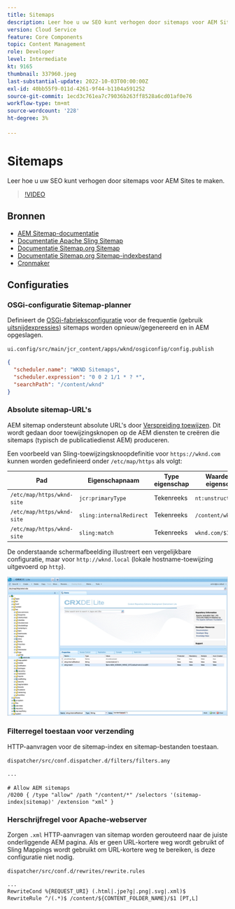 ```yaml
---
title: Sitemaps
description: Leer hoe u uw SEO kunt verhogen door sitemaps voor AEM Sites te maken.
version: Cloud Service
feature: Core Components
topic: Content Management
role: Developer
level: Intermediate
kt: 9165
thumbnail: 337960.jpeg
last-substantial-update: 2022-10-03T00:00:00Z
exl-id: 40bb55f9-011d-4261-9f44-b1104a591252
source-git-commit: 1ecd3c761ea7c79036b263ff8528a6cd01af0e76
workflow-type: tm+mt
source-wordcount: '228'
ht-degree: 3%

---
```


# Sitemaps

Leer hoe u uw SEO kunt verhogen door sitemaps voor AEM Sites te maken.

>[!VIDEO](https://video.tv.adobe.com/v/337960/?quality=12&learn=on)

## Bronnen

+ [AEM Sitemap-documentatie](https://experienceleague.adobe.com/docs/experience-manager-cloud-service/overview/seo-and-url-management.html?lang=en#building-an-xml-sitemap-on-aem)
+ [Documentatie Apache Sling Sitemap](https://github.com/apache/sling-org-apache-sling-sitemap#readme)
+ [Documentatie Sitemap.org Sitemap](https://www.sitemaps.org/protocol.html)
+ [Documentatie Sitemap.org Sitemap-indexbestand](https://www.sitemaps.org/protocol.html#index)
+ [Cronmaker](http://www.cronmaker.com/)

## Configuraties

### OSGi-configuratie Sitemap-planner

Definieert de [OSGi-fabrieksconfiguratie](http://localhost:4502/system/console/configMgr/org.apache.sling.sitemap.impl.SitemapScheduler) voor de frequentie (gebruik [uitsnijdexpressies](http://www.cronmaker.com)) sitemaps worden opnieuw/gegenereerd en in AEM opgeslagen.

`ui.config/src/main/jcr_content/apps/wknd/osgiconfig/config.publish`

```json
{
  "scheduler.name": "WKND Sitemaps",
  "scheduler.expression": "0 0 2 1/1 * ? *",
  "searchPath": "/content/wknd"
}
```

### Absolute sitemap-URL&#39;s

AEM sitemap ondersteunt absolute URL&#39;s door [Verspreiding toewijzen](https://sling.apache.org/documentation/the-sling-engine/mappings-for-resource-resolution.html). Dit wordt gedaan door toewijzingsknopen op de AEM diensten te creëren die sitemaps (typisch de publicatiedienst AEM) produceren.

Een voorbeeld van Sling-toewijzingsknoopdefinitie voor `https://wknd.com` kunnen worden gedefinieerd onder `/etc/map/https` als volgt:

| Pad | Eigenschapnaam | Type eigenschap | Waarde van eigenschap |
|------|----------|---------------|-------|
| `/etc/map/https/wknd-site` | `jcr:primaryType` | Tekenreeks | `nt:unstructured` |
| `/etc/map/https/wknd-site` | `sling:internalRedirect` | Tekenreeks | `/content/wknd/(.*)` |
| `/etc/map/https/wknd-site` | `sling:match` | Tekenreeks | `wknd.com/$1` |

De onderstaande schermafbeelding illustreert een vergelijkbare configuratie, maar voor `http://wknd.local` (lokale hostname-toewijzing uitgevoerd op `http`).

![Configuratie absolute URL&#39;s van Sitemap](../assets/sitemaps/sitemaps-absolute-urls.jpg)


### Filterregel toestaan voor verzending

HTTP-aanvragen voor de sitemap-index en sitemap-bestanden toestaan.

`dispatcher/src/conf.dispatcher.d/filters/filters.any`

```
...

# Allow AEM sitemaps
/0200 { /type "allow" /path "/content/*" /selectors '(sitemap-index|sitemap)' /extension "xml" }
```

### Herschrijfregel voor Apache-webserver

Zorgen `.xml` HTTP-aanvragen van sitemap worden gerouteerd naar de juiste onderliggende AEM pagina. Als er geen URL-kortere weg wordt gebruikt of Sling Mappings wordt gebruikt om URL-kortere weg te bereiken, is deze configuratie niet nodig.

`dispatcher/src/conf.d/rewrites/rewrite.rules`

```
...
RewriteCond %{REQUEST_URI} (.html|.jpe?g|.png|.svg|.xml)$
RewriteRule ^/(.*)$ /content/${CONTENT_FOLDER_NAME}/$1 [PT,L]
```
